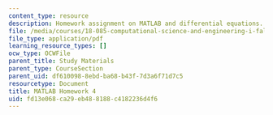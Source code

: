 ```yaml
---
content_type: resource
description: Homework assignment on MATLAB and differential equations.
file: /media/courses/18-085-computational-science-and-engineering-i-fall-2008/fd13e068ca29eb488188c4182236d4f6_matlab4.pdf
file_type: application/pdf
learning_resource_types: []
ocw_type: OCWFile
parent_title: Study Materials
parent_type: CourseSection
parent_uid: df610098-8ebd-ba68-b43f-7d3a6f71d7c5
resourcetype: Document
title: MATLAB Homework 4
uid: fd13e068-ca29-eb48-8188-c4182236d4f6
---
```

